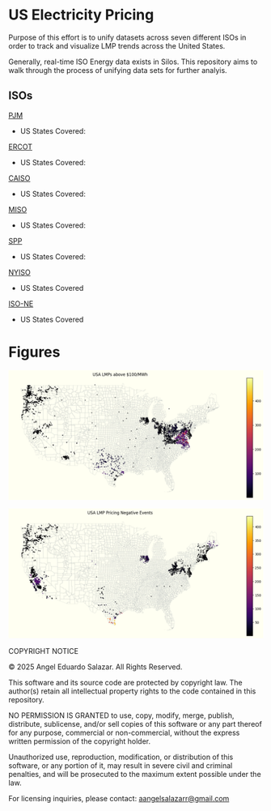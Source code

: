 # US Electricity Pricing
Purpose of this effort is to unify datasets across seven different ISOs in order to track and visualize LMP trends across the United States. 

Generally, real-time ISO Energy data exists in Silos. This repository aims to walk through the process of unifying data sets for further analyis. 

## ISOs
[PJM]() 
- US States Covered: 

[ERCOT]()
- US States Covered:

[CAISO]()
- US States Covered: 

[MISO]()
- US States Covered:

[SPP]()
- US States Covered:

[NYISO]()
- US States Covered

[ISO-NE]()
- US States Covered



# Figures
![USA Extreme LMP Events](readme_figures/usa_extreme_lmp_events.png)

![USA Negative LMP Pricing](readme_figures/usa_lmp_negative_pricing.png)



COPYRIGHT NOTICE

© 2025 Angel Eduardo Salazar. All Rights Reserved.

This software and its source code are protected by copyright law. The author(s) retain all intellectual property rights to the code contained in this repository.

NO PERMISSION IS GRANTED to use, copy, modify, merge, publish, distribute, sublicense, and/or sell copies of this software or any part thereof for any purpose, commercial or non-commercial, without the express written permission of the copyright holder.

Unauthorized use, reproduction, modification, or distribution of this software, or any portion of it, may result in severe civil and criminal penalties, and will be prosecuted to the maximum extent possible under the law.

For licensing inquiries, please contact: aangelsalazarr@gmail.com
